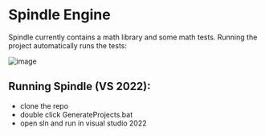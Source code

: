 # Spindle Engine

Spindle currently contains a math library and some math tests. Running the project automatically runs the tests:

![image](https://github.com/user-attachments/assets/d24c44b8-cbdb-463a-a03f-11368cccd8c9)


## Running Spindle (VS 2022):

- clone the repo
- double click GenerateProjects.bat
- open sln and run in visual studio 2022
